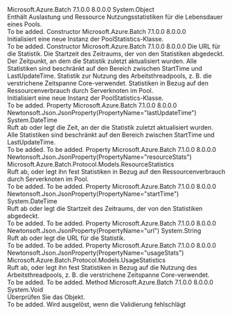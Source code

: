 <Type Name="PoolStatistics" FullName="Microsoft.Azure.Batch.Protocol.Models.PoolStatistics">
  <TypeSignature Language="C#" Value="public class PoolStatistics" />
  <TypeSignature Language="ILAsm" Value=".class public auto ansi beforefieldinit PoolStatistics extends System.Object" />
  <TypeSignature Language="DocId" Value="T:Microsoft.Azure.Batch.Protocol.Models.PoolStatistics" />
  <TypeSignature Language="VB.NET" Value="Public Class PoolStatistics" />
  <TypeSignature Language="F#" Value="type PoolStatistics = class" />
  <AssemblyInfo>
    <AssemblyName>Microsoft.Azure.Batch</AssemblyName>
    <AssemblyVersion>7.1.0.0</AssemblyVersion>
    <AssemblyVersion>8.0.0.0</AssemblyVersion>
  </AssemblyInfo>
  <Base>
    <BaseTypeName>System.Object</BaseTypeName>
  </Base>
  <Interfaces />
  <Docs>
    <summary>
            Enthält Auslastung und Ressource Nutzungsstatistiken für die Lebensdauer eines Pools.
            </summary>
    <remarks>To be added.</remarks>
  </Docs>
  <Members>
    <Member MemberName=".ctor">
      <MemberSignature Language="C#" Value="public PoolStatistics ();" />
      <MemberSignature Language="ILAsm" Value=".method public hidebysig specialname rtspecialname instance void .ctor() cil managed" />
      <MemberSignature Language="DocId" Value="M:Microsoft.Azure.Batch.Protocol.Models.PoolStatistics.#ctor" />
      <MemberSignature Language="VB.NET" Value="Public Sub New ()" />
      <MemberType>Constructor</MemberType>
      <AssemblyInfo>
        <AssemblyName>Microsoft.Azure.Batch</AssemblyName>
        <AssemblyVersion>7.1.0.0</AssemblyVersion>
        <AssemblyVersion>8.0.0.0</AssemblyVersion>
      </AssemblyInfo>
      <Parameters />
      <Docs>
        <summary>
            Initialisiert eine neue Instanz der PoolStatistics-Klasse.
            </summary>
        <remarks>To be added.</remarks>
      </Docs>
    </Member>
    <Member MemberName=".ctor">
      <MemberSignature Language="C#" Value="public PoolStatistics (string url, DateTime startTime, DateTime lastUpdateTime, Microsoft.Azure.Batch.Protocol.Models.UsageStatistics usageStats = null, Microsoft.Azure.Batch.Protocol.Models.ResourceStatistics resourceStats = null);" />
      <MemberSignature Language="ILAsm" Value=".method public hidebysig specialname rtspecialname instance void .ctor(string url, valuetype System.DateTime startTime, valuetype System.DateTime lastUpdateTime, class Microsoft.Azure.Batch.Protocol.Models.UsageStatistics usageStats, class Microsoft.Azure.Batch.Protocol.Models.ResourceStatistics resourceStats) cil managed" />
      <MemberSignature Language="DocId" Value="M:Microsoft.Azure.Batch.Protocol.Models.PoolStatistics.#ctor(System.String,System.DateTime,System.DateTime,Microsoft.Azure.Batch.Protocol.Models.UsageStatistics,Microsoft.Azure.Batch.Protocol.Models.ResourceStatistics)" />
      <MemberSignature Language="VB.NET" Value="Public Sub New (url As String, startTime As DateTime, lastUpdateTime As DateTime, Optional usageStats As UsageStatistics = null, Optional resourceStats As ResourceStatistics = null)" />
      <MemberSignature Language="F#" Value="new Microsoft.Azure.Batch.Protocol.Models.PoolStatistics : string * DateTime * DateTime * Microsoft.Azure.Batch.Protocol.Models.UsageStatistics * Microsoft.Azure.Batch.Protocol.Models.ResourceStatistics -&gt; Microsoft.Azure.Batch.Protocol.Models.PoolStatistics" Usage="new Microsoft.Azure.Batch.Protocol.Models.PoolStatistics (url, startTime, lastUpdateTime, usageStats, resourceStats)" />
      <MemberType>Constructor</MemberType>
      <AssemblyInfo>
        <AssemblyName>Microsoft.Azure.Batch</AssemblyName>
        <AssemblyVersion>7.1.0.0</AssemblyVersion>
        <AssemblyVersion>8.0.0.0</AssemblyVersion>
      </AssemblyInfo>
      <Parameters>
        <Parameter Name="url" Type="System.String" />
        <Parameter Name="startTime" Type="System.DateTime" />
        <Parameter Name="lastUpdateTime" Type="System.DateTime" />
        <Parameter Name="usageStats" Type="Microsoft.Azure.Batch.Protocol.Models.UsageStatistics" />
        <Parameter Name="resourceStats" Type="Microsoft.Azure.Batch.Protocol.Models.ResourceStatistics" />
      </Parameters>
      <Docs>
        <param name="url">Die URL für die Statistik.</param>
        <param name="startTime">Die Startzeit des Zeitraums, der von den Statistiken abgedeckt.</param>
        <param name="lastUpdateTime">Der Zeitpunkt, an dem die Statistik zuletzt aktualisiert wurden. Alle Statistiken sind beschränkt auf den Bereich zwischen StartTime und LastUpdateTime.</param>
        <param name="usageStats">Statistik zur Nutzung des Arbeitsthreadpools, z. B. die verstrichene Zeitspanne Core-verwendet.</param>
        <param name="resourceStats">Statistiken in Bezug auf den Ressourcenverbrauch durch Serverknoten im Pool.</param>
        <summary>
            Initialisiert eine neue Instanz der PoolStatistics-Klasse.
            </summary>
        <remarks>To be added.</remarks>
      </Docs>
    </Member>
    <Member MemberName="LastUpdateTime">
      <MemberSignature Language="C#" Value="public DateTime LastUpdateTime { get; set; }" />
      <MemberSignature Language="ILAsm" Value=".property instance valuetype System.DateTime LastUpdateTime" />
      <MemberSignature Language="DocId" Value="P:Microsoft.Azure.Batch.Protocol.Models.PoolStatistics.LastUpdateTime" />
      <MemberSignature Language="VB.NET" Value="Public Property LastUpdateTime As DateTime" />
      <MemberSignature Language="F#" Value="member this.LastUpdateTime : DateTime with get, set" Usage="Microsoft.Azure.Batch.Protocol.Models.PoolStatistics.LastUpdateTime" />
      <MemberType>Property</MemberType>
      <AssemblyInfo>
        <AssemblyName>Microsoft.Azure.Batch</AssemblyName>
        <AssemblyVersion>7.1.0.0</AssemblyVersion>
        <AssemblyVersion>8.0.0.0</AssemblyVersion>
      </AssemblyInfo>
      <Attributes>
        <Attribute>
          <AttributeName>Newtonsoft.Json.JsonProperty(PropertyName="lastUpdateTime")</AttributeName>
        </Attribute>
      </Attributes>
      <ReturnValue>
        <ReturnType>System.DateTime</ReturnType>
      </ReturnValue>
      <Docs>
        <summary>
            Ruft ab oder legt die Zeit, an der die Statistik zuletzt aktualisiert wurden.
            Alle Statistiken sind beschränkt auf den Bereich zwischen StartTime und LastUpdateTime.
            </summary>
        <value>To be added.</value>
        <remarks>To be added.</remarks>
      </Docs>
    </Member>
    <Member MemberName="ResourceStats">
      <MemberSignature Language="C#" Value="public Microsoft.Azure.Batch.Protocol.Models.ResourceStatistics ResourceStats { get; set; }" />
      <MemberSignature Language="ILAsm" Value=".property instance class Microsoft.Azure.Batch.Protocol.Models.ResourceStatistics ResourceStats" />
      <MemberSignature Language="DocId" Value="P:Microsoft.Azure.Batch.Protocol.Models.PoolStatistics.ResourceStats" />
      <MemberSignature Language="VB.NET" Value="Public Property ResourceStats As ResourceStatistics" />
      <MemberSignature Language="F#" Value="member this.ResourceStats : Microsoft.Azure.Batch.Protocol.Models.ResourceStatistics with get, set" Usage="Microsoft.Azure.Batch.Protocol.Models.PoolStatistics.ResourceStats" />
      <MemberType>Property</MemberType>
      <AssemblyInfo>
        <AssemblyName>Microsoft.Azure.Batch</AssemblyName>
        <AssemblyVersion>7.1.0.0</AssemblyVersion>
        <AssemblyVersion>8.0.0.0</AssemblyVersion>
      </AssemblyInfo>
      <Attributes>
        <Attribute>
          <AttributeName>Newtonsoft.Json.JsonProperty(PropertyName="resourceStats")</AttributeName>
        </Attribute>
      </Attributes>
      <ReturnValue>
        <ReturnType>Microsoft.Azure.Batch.Protocol.Models.ResourceStatistics</ReturnType>
      </ReturnValue>
      <Docs>
        <summary>
            Ruft ab, oder legt ihn fest Statistiken in Bezug auf den Ressourcenverbrauch durch Serverknoten im Pool.
            </summary>
        <value>To be added.</value>
        <remarks>To be added.</remarks>
      </Docs>
    </Member>
    <Member MemberName="StartTime">
      <MemberSignature Language="C#" Value="public DateTime StartTime { get; set; }" />
      <MemberSignature Language="ILAsm" Value=".property instance valuetype System.DateTime StartTime" />
      <MemberSignature Language="DocId" Value="P:Microsoft.Azure.Batch.Protocol.Models.PoolStatistics.StartTime" />
      <MemberSignature Language="VB.NET" Value="Public Property StartTime As DateTime" />
      <MemberSignature Language="F#" Value="member this.StartTime : DateTime with get, set" Usage="Microsoft.Azure.Batch.Protocol.Models.PoolStatistics.StartTime" />
      <MemberType>Property</MemberType>
      <AssemblyInfo>
        <AssemblyName>Microsoft.Azure.Batch</AssemblyName>
        <AssemblyVersion>7.1.0.0</AssemblyVersion>
        <AssemblyVersion>8.0.0.0</AssemblyVersion>
      </AssemblyInfo>
      <Attributes>
        <Attribute>
          <AttributeName>Newtonsoft.Json.JsonProperty(PropertyName="startTime")</AttributeName>
        </Attribute>
      </Attributes>
      <ReturnValue>
        <ReturnType>System.DateTime</ReturnType>
      </ReturnValue>
      <Docs>
        <summary>
            Ruft ab oder legt die Startzeit des Zeitraums, der von den Statistiken abgedeckt.
            </summary>
        <value>To be added.</value>
        <remarks>To be added.</remarks>
      </Docs>
    </Member>
    <Member MemberName="Url">
      <MemberSignature Language="C#" Value="public string Url { get; set; }" />
      <MemberSignature Language="ILAsm" Value=".property instance string Url" />
      <MemberSignature Language="DocId" Value="P:Microsoft.Azure.Batch.Protocol.Models.PoolStatistics.Url" />
      <MemberSignature Language="VB.NET" Value="Public Property Url As String" />
      <MemberSignature Language="F#" Value="member this.Url : string with get, set" Usage="Microsoft.Azure.Batch.Protocol.Models.PoolStatistics.Url" />
      <MemberType>Property</MemberType>
      <AssemblyInfo>
        <AssemblyName>Microsoft.Azure.Batch</AssemblyName>
        <AssemblyVersion>7.1.0.0</AssemblyVersion>
        <AssemblyVersion>8.0.0.0</AssemblyVersion>
      </AssemblyInfo>
      <Attributes>
        <Attribute>
          <AttributeName>Newtonsoft.Json.JsonProperty(PropertyName="url")</AttributeName>
        </Attribute>
      </Attributes>
      <ReturnValue>
        <ReturnType>System.String</ReturnType>
      </ReturnValue>
      <Docs>
        <summary>
            Ruft ab oder legt die URL für die Statistik.
            </summary>
        <value>To be added.</value>
        <remarks>To be added.</remarks>
      </Docs>
    </Member>
    <Member MemberName="UsageStats">
      <MemberSignature Language="C#" Value="public Microsoft.Azure.Batch.Protocol.Models.UsageStatistics UsageStats { get; set; }" />
      <MemberSignature Language="ILAsm" Value=".property instance class Microsoft.Azure.Batch.Protocol.Models.UsageStatistics UsageStats" />
      <MemberSignature Language="DocId" Value="P:Microsoft.Azure.Batch.Protocol.Models.PoolStatistics.UsageStats" />
      <MemberSignature Language="VB.NET" Value="Public Property UsageStats As UsageStatistics" />
      <MemberSignature Language="F#" Value="member this.UsageStats : Microsoft.Azure.Batch.Protocol.Models.UsageStatistics with get, set" Usage="Microsoft.Azure.Batch.Protocol.Models.PoolStatistics.UsageStats" />
      <MemberType>Property</MemberType>
      <AssemblyInfo>
        <AssemblyName>Microsoft.Azure.Batch</AssemblyName>
        <AssemblyVersion>7.1.0.0</AssemblyVersion>
        <AssemblyVersion>8.0.0.0</AssemblyVersion>
      </AssemblyInfo>
      <Attributes>
        <Attribute>
          <AttributeName>Newtonsoft.Json.JsonProperty(PropertyName="usageStats")</AttributeName>
        </Attribute>
      </Attributes>
      <ReturnValue>
        <ReturnType>Microsoft.Azure.Batch.Protocol.Models.UsageStatistics</ReturnType>
      </ReturnValue>
      <Docs>
        <summary>
            Ruft ab, oder legt ihn fest Statistiken in Bezug auf die Nutzung des Arbeitsthreadpools, z. B. die verstrichene Zeitspanne Core-verwendet.
            </summary>
        <value>To be added.</value>
        <remarks>To be added.</remarks>
      </Docs>
    </Member>
    <Member MemberName="Validate">
      <MemberSignature Language="C#" Value="public virtual void Validate ();" />
      <MemberSignature Language="ILAsm" Value=".method public hidebysig newslot virtual instance void Validate() cil managed" />
      <MemberSignature Language="DocId" Value="M:Microsoft.Azure.Batch.Protocol.Models.PoolStatistics.Validate" />
      <MemberSignature Language="VB.NET" Value="Public Overridable Sub Validate ()" />
      <MemberSignature Language="F#" Value="abstract member Validate : unit -&gt; unit&#xA;override this.Validate : unit -&gt; unit" Usage="poolStatistics.Validate " />
      <MemberType>Method</MemberType>
      <AssemblyInfo>
        <AssemblyName>Microsoft.Azure.Batch</AssemblyName>
        <AssemblyVersion>7.1.0.0</AssemblyVersion>
        <AssemblyVersion>8.0.0.0</AssemblyVersion>
      </AssemblyInfo>
      <ReturnValue>
        <ReturnType>System.Void</ReturnType>
      </ReturnValue>
      <Parameters />
      <Docs>
        <summary>
            Überprüfen Sie das Objekt.
            </summary>
        <remarks>To be added.</remarks>
        <exception cref="T:Microsoft.Rest.ValidationException">
            Wird ausgelöst, wenn die Validierung fehlschlägt
            </exception>
      </Docs>
    </Member>
  </Members>
</Type>